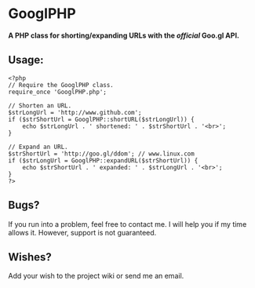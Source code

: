 # GooglPHP

**A PHP class for shorting/expanding URLs with the *official* Goo.gl API.**

## Usage:
    <?php
    // Require the GooglPHP class.
    require_once 'GooglPHP.php';

    // Shorten an URL.
    $strLongUrl = 'http://www.github.com';
    if ($strShortUrl = GooglPHP::shortURL($strLongUrl)) {
        echo $strLongUrl . ' shortened: ' . $strShortUrl . '<br>';
    }

    // Expand an URL.
    $strShortUrl = 'http://goo.gl/ddom'; // www.linux.com
    if ($strLongUrl = GooglPHP::expandURL($strShortUrl)) {
        echo $strShortUrl . ' expanded: ' . $strLongUrl . '<br>';
    }
    ?>

## Bugs?
If you run into a problem, feel free to contact me. I will help you if my time allows it. However, support is not guaranteed.

## Wishes?

Add your wish to the project wiki or send me an email.
